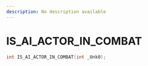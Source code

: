 ```yaml
---
description: No description available 
---
```


# IS_AI_ACTOR_IN_COMBAT

```cpp
int IS_AI_ACTOR_IN_COMBAT(int _Unk0);
```